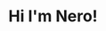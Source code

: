 # Hi I'm Nero!

<!---
NeroAiur/NeroAiur is a ✨ special ✨ repository because its `README.md` (this file) appears on your GitHub profile.
You can click the Preview link to take a look at your changes.
--->
